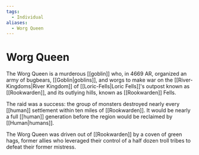 ```yaml
---
tags:
  - Individual
aliases:
  - Worg Queen
---
```

# Worg Queen
The Worg Queen is a murderous [[goblin]] who, in 4669 AR, organized an army of bugbears, [[Goblin|goblins]], and worgs to make war on the [[River-Kingdoms|River Kingdom]] of [[Loric-Fells|Loric Fells]]'s outpost known as [[Rookwarden]], and its outlying hills, known as [[Rookwarden]] Fells.

The raid was a success: the group of monsters destroyed nearly every [[human]] settlement within ten miles of [[Rookwarden]]. It would be nearly a full [[human]] generation before the region would be reclaimed by [[Human|humans]].

The Worg Queen was driven out of [[Rookwarden]] by a coven of green hags, former allies who leveraged their control of a half dozen troll tribes to defeat their former mistress.